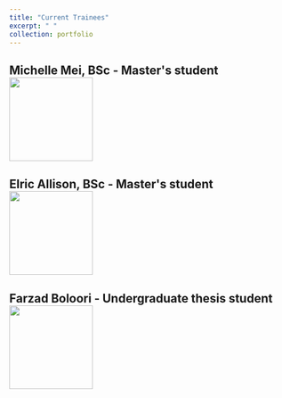 ```yaml
---
title: "Current Trainees"
excerpt: " "
collection: portfolio
---
```


## Michelle Mei, BSc - Master's student <br/><img src='https://raw.github.com/alkhazrb/baraa/master/images/MMei.png' width="150" height="150">

## Elric Allison, BSc - Master's student <br/><img src='https://raw.github.com/alkhazrb/baraa/master/images/EAllison.png' width="150" height="150">

## Farzad Boloori - Undergraduate thesis student <br/><img src='https://raw.github.com/alkhazrb/baraa/master/images/FBoloori.png' width="150" height="150">
